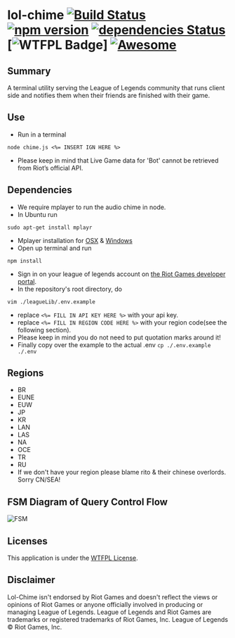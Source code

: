 # lol-chime [![Build Status](https://travis-ci.org/max-su/lol-chime.svg?branch=master)](https://travis-ci.org/max-su/lol-chime) [![npm version](https://badge.fury.io/js/lol-chime.svg)](https://badge.fury.io/js/lol-chime) [![dependencies Status](https://david-dm.org/max-su/lol-chime/status.svg)](https://david-dm.org/max-su/lol-chime) [![WTFPL Badge](http://www.wtfpl.net/wp-content/uploads/2012/12/wtfpl-badge-1.png)] [![Awesome](https://cdn.rawgit.com/sindresorhus/awesome/d7305f38d29fed78fa85652e3a63e154dd8e8829/media/badge.svg)](https://github.com/sindresorhus/awesome)

Summary
--------
A terminal utility serving the League of Legends community that runs client side and notifies them when their friends are finished with their game. 

Use
--------
*   Run in a terminal
```
node chime.js <%= INSERT IGN HERE %>
```
*   Please keep in mind that Live Game data for 'Bot' cannot be retrieved from Riot’s official API.

Dependencies
--------

*   We require mplayer to run the audio chime in node.
*   In Ubuntu run
```
sudo apt-get install mplayr
```
*   Mplayer installation for [OSX](https://sourceforge.net/projects/mplayerosx/) & [Windows](https://sourceforge.net/projects/mplayerwin/)
*   Open up terminal and run
```
npm install
```
*   Sign in on your league of legends account on [the Riot Games developer portal](https://developer.riotgames.com/sign-in).
*   In the repository's root directory, do
```
vim ./leagueLib/.env.example
```
*   replace ```<%= FILL IN API KEY HERE %>``` with your api key.
*   replace ```<%= FILL IN REGION CODE HERE %>``` with your region code(see the following section).
*   Please keep in mind you do not need to put quotation marks around it!
*   Finally copy over the example to the actual .env
``` cp ./.env.example ./.env ```
   
Regions
-------
*   BR
*   EUNE
*   EUW
*   JP
*   KR
*   LAN
*   LAS
*   NA
*   OCE
*   TR
*   RU
*   If we don't have your region please blame rito & their chinese overlords. Sorry CN/SEA!

FSM Diagram of Query Control Flow
-------
 ![FSM](/docs/FSM.png "FSM")

Licenses
-------
This application is under the [WTFPL License](./LICENSE.md).

Disclaimer
-------
Lol-Chime isn't endorsed by Riot Games and doesn't reflect the views or opinions of Riot Games or anyone officially involved in producing or managing League of Legends. League of Legends and Riot Games are trademarks or registered trademarks of Riot Games, Inc. League of Legends © Riot Games, Inc.
